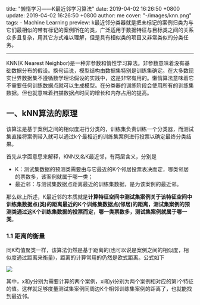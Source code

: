 title: "懒惰学习——K最近邻学习算法"
date: 2019-04-02 16:26:50 +0800
update: 2019-04-02 16:26:50 +0800
author: me
cover: "-/images/knn.png"
tags:
    - Machine Learning
preview: k最近邻分类器就是把未标记的案例归类为与它们最相似的带有标记的案例所在的类，广泛适用于数据特征与目标类之间的关系众多且复杂，用其它方式难以理解，但是具有相似类的项目又非常类似的分类任务。

---

KNN(K Nearest Neighbor)是一种非参数和惰性学习算法。非参数意味着没有基础数据分布的假设。换句话说，模型结构由数据集特别是训练集确定。在大多数现实世界数据集不遵循数学理论假设的实践中，这是非常有用的。懒惰算法意味着它不需要任何训练数据点就可以生成模型。在分类器的训练阶段会使用所有的训练集数据。但也就意味着扫描数据点时间的增长和内存占用的提高。

## 一、kNN算法的原理

该算法是基于案例之间的相似度进行分类的，训练集负责训练一个分类器，而测试集直接将案例带入就可以通过k个最相近的训练集案例进行投票以确定最终分类结果。

首先从字面意思来解释，KNN又名K最近邻，有两层含义，分别是

+ K：测试集数据的预测类需要由与它最近的K个邻居投票表决而定，哪类邻居的票数多，该案例就属于哪一类；
+ 最近邻：与测试集数据点距离最近的训练集数据，是为该案例的最近邻。

那么综上所述，K最近邻的本质就是**计算特征空间中测试集案例关于该特征空间中训练集数据点(类)的距离最近的K个训练集数据点(邻居)的距离，测试集案例的预测类通过这K个训练集数据的投票而定，哪一类票数多，测试集案例就属于哪一类**。

### 1.1 距离的衡量

同K均值聚类一样，该算法仍然是基于距离的(也可以说是案例之间的相似度，相似度通过距离来衡量)，距离的计算常用的仍然是欧式距离。公式如下

![](/images/article/k-means1.png)

其中，x和y分别为需要计算的两个案例，xi和yi分别为两个案例相对应的第i个特征的值。这样就足够度量测试集案例同周边K个相邻训练集案例的距离了，也就能找到最近邻。